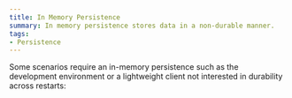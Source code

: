 ```yaml
---
title: In Memory Persistence
summary: In memory persistence stores data in a non-durable manner.
tags: 
- Persistence
---
```


Some scenarios require an in-memory persistence such as the development environment or a lightweight client not interested in durability across restarts:

<!-- import ConfiguringInMemory -->

